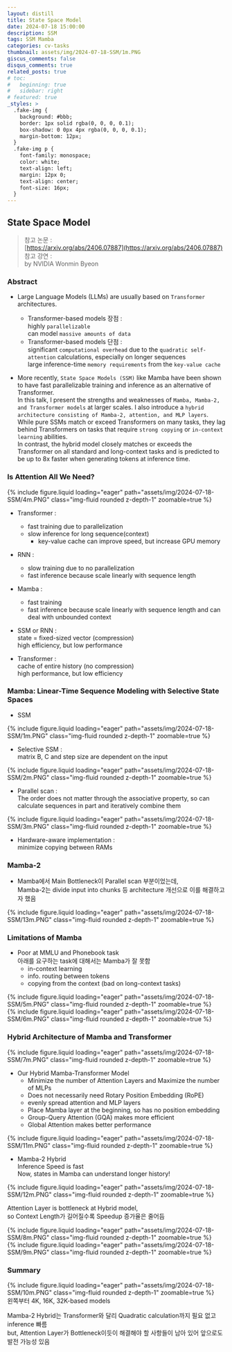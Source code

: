 ```yaml
---
layout: distill
title: State Space Model
date: 2024-07-18 15:00:00
description: SSM
tags: SSM Mamba
categories: cv-tasks
thumbnail: assets/img/2024-07-18-SSM/1m.PNG
giscus_comments: false
disqus_comments: true
related_posts: true
# toc:
#   beginning: true
#   sidebar: right
# featured: true
_styles: >
  .fake-img {
    background: #bbb;
    border: 1px solid rgba(0, 0, 0, 0.1);
    box-shadow: 0 0px 4px rgba(0, 0, 0, 0.1);
    margin-bottom: 12px;
  }
  .fake-img p {
    font-family: monospace;
    color: white;
    text-align: left;
    margin: 12px 0;
    text-align: center;
    font-size: 16px;
  }
---
```


## State Space Model

> 참고 논문 :  
[https://arxiv.org/abs/2406.07887](https://arxiv.org/abs/2406.07887)  
참고 강연 :  
by NVIDIA Wonmin Byeon

### Abstract

- Large Language Models (LLMs) are usually based on `Transformer` architectures.  
  - Transformer-based models 장점 :  
  highly `parallelizable`  
  can model `massive amounts of data`  
  - Transformer-based models 단점 :  
  significant `computational overhead` due to the `quadratic self-attention` calculations, especially on longer sequences  
  large inference-time `memory requirements` from the `key-value cache`  
  
- More recently, `State Space Models (SSM)` like Mamba have been shown to have fast parallelizable training and inference as an alternative of Transformer.  
In this talk, I present the strengths and weaknesses of `Mamba, Mamba-2, and Transformer models` at larger scales. I also introduce a `hybrid architecture consisting of Mamba-2, attention, and MLP layers`.  
While pure SSMs match or exceed Transformers on many tasks, they lag behind Transformers on tasks that require `strong copying` or `in-context learning` abilities.  
In contrast, the hybrid model closely matches or exceeds the Transformer on all standard and long-context tasks and is predicted to be up to 8x faster when generating tokens at inference time.  

### Is Attention All We Need?

<div class="row mt-3">
    <div class="col-sm mt-3 mt-md-0">
        {% include figure.liquid loading="eager" path="assets/img/2024-07-18-SSM/4m.PNG" class="img-fluid rounded z-depth-1" zoomable=true %}
    </div>
</div>

- Transformer :  
  - fast training due to parallelization 
  - slow inference for long sequence(context)  
    - key-value cache can improve speed, but increase GPU memory  

- RNN :  
  - slow training due to no parallelization  
  - fast inference because scale linearly with sequence length

- Mamba :  
  - fast training
  - fast inference because scale linearly with sequence length and can deal with unbounded context

- SSM or RNN :  
state = fixed-sized vector (compression)  
high efficiency, but low performance

- Transformer :  
cache of entire history (no compression)  
high performance, but low efficiency  

### Mamba: Linear-Time Sequence Modeling with Selective State Spaces

- SSM 

<div class="row mt-3">
    <div class="col-sm mt-3 mt-md-0">
        {% include figure.liquid loading="eager" path="assets/img/2024-07-18-SSM/1m.PNG" class="img-fluid rounded z-depth-1" zoomable=true %}
    </div>
</div>

- Selective SSM :  
matrix B, C and step size are dependent on the input  

<div class="row mt-3">
    <div class="col-sm mt-3 mt-md-0">
        {% include figure.liquid loading="eager" path="assets/img/2024-07-18-SSM/2m.PNG" class="img-fluid rounded z-depth-1" zoomable=true %}
    </div>
</div>

- Parallel scan :  
The order does not matter through the associative property, so can calculate sequences in part and iteratively combine them

<div class="row mt-3">
    <div class="col-sm mt-3 mt-md-0">
        {% include figure.liquid loading="eager" path="assets/img/2024-07-18-SSM/3m.PNG" class="img-fluid rounded z-depth-1" zoomable=true %}
    </div>
</div>

- Hardware-aware implementation :  
minimize copying between RAMs  

### Mamba-2

- Mamba에서 Main Bottleneck이 Parallel scan 부분이었는데,  
Mamba-2는 divide input into chunks 등 architecture 개선으로 이를 해결하고자 했음

<div class="row mt-3">
    <div class="col-sm mt-3 mt-md-0">
        {% include figure.liquid loading="eager" path="assets/img/2024-07-18-SSM/13m.PNG" class="img-fluid rounded z-depth-1" zoomable=true %}
    </div>
</div>

### Limitations of Mamba

- Poor at MMLU and Phonebook task  
아래를 요구하는 task에 대해서는 Mamba가 잘 못함
  - in-context learning  
  - info. routing between tokens  
  - copying from the context (bad on long-context tasks)

<div class="row mt-3">
    <div class="col-sm mt-3 mt-md-0">
        {% include figure.liquid loading="eager" path="assets/img/2024-07-18-SSM/5m.PNG" class="img-fluid rounded z-depth-1" zoomable=true %}
    </div>
</div>

<div class="row mt-3">
    <div class="col-sm mt-3 mt-md-0">
        {% include figure.liquid loading="eager" path="assets/img/2024-07-18-SSM/6m.PNG" class="img-fluid rounded z-depth-1" zoomable=true %}
    </div>
</div>

### Hybrid Architecture of Mamba and Transformer

<div class="row mt-3">
    <div class="col-sm mt-3 mt-md-0">
        {% include figure.liquid loading="eager" path="assets/img/2024-07-18-SSM/7m.PNG" class="img-fluid rounded z-depth-1" zoomable=true %}
    </div>
</div>

- Our Hybrid Mamba-Transformer Model
  - Minimize the number of Attention Layers and Maximize the number of MLPs
  - Does not necessarily need Rotary Position Embedding (RoPE)
  - evenly spread attention and MLP layers
  - Place Mamba layer at the beginning, so has no position embedding
  - Group-Query Attention (GQA) makes more efficient 
  - Global Attention makes better performance

<div class="row mt-3">
    <div class="col-sm mt-3 mt-md-0">
        {% include figure.liquid loading="eager" path="assets/img/2024-07-18-SSM/11m.PNG" class="img-fluid rounded z-depth-1" zoomable=true %}
    </div>
</div>

- Mamba-2 Hybrid  
Inference Speed is fast  
Now, states in Mamba can understand longer history!  

<div class="row mt-3">
    <div class="col-sm mt-3 mt-md-0">
        {% include figure.liquid loading="eager" path="assets/img/2024-07-18-SSM/12m.PNG" class="img-fluid rounded z-depth-1" zoomable=true %}
    </div>
</div>

Attention Layer is bottleneck at Hybrid model,  
so Context Length가 길어질수록 Speedup 증가율은 줄어듬

<div class="row mt-3">
    <div class="col-sm mt-3 mt-md-0">
        {% include figure.liquid loading="eager" path="assets/img/2024-07-18-SSM/8m.PNG" class="img-fluid rounded z-depth-1" zoomable=true %}
    </div>
</div>

<div class="row mt-3">
    <div class="col-sm mt-3 mt-md-0">
        {% include figure.liquid loading="eager" path="assets/img/2024-07-18-SSM/9m.PNG" class="img-fluid rounded z-depth-1" zoomable=true %}
    </div>
</div>

### Summary

<div class="row mt-3">
    <div class="col-sm mt-3 mt-md-0">
        {% include figure.liquid loading="eager" path="assets/img/2024-07-18-SSM/10m.PNG" class="img-fluid rounded z-depth-1" zoomable=true %}
    </div>
</div>
<div class="caption">
    왼쪽부터 4K, 16K, 32K-based models
</div>

Mamba-2 Hybrid는 Transformer와 달리 Quadratic calculation까지 필요 없고 inference 빠름  
but, Attention Layer가 Bottleneck이듯이 해결해야 할 사항들이 남아 있어 앞으로도 발전 가능성 있음